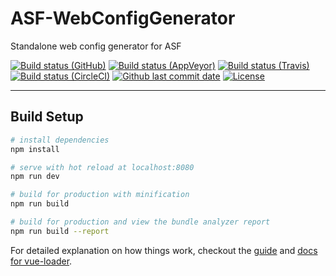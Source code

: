 # ASF-WebConfigGenerator

Standalone web config generator for ASF

[![Build status (GitHub)](https://img.shields.io/github/workflow/status/JustArchiNET/ASF-WebConfigGenerator/ASF-WebConfigGenerator-CI/master?label=GitHub&maxAge=600)](https://github.com/JustArchiNET/ASF-WebConfigGenerator/actions)
[![Build status (AppVeyor)](https://img.shields.io/appveyor/ci/JustArchi/ASF-WebConfigGenerator/master?label=AppVeyor&maxAge=600)](https://ci.appveyor.com/project/JustArchi/ASF-WebConfigGenerator)
[![Build status (Travis)](https://img.shields.io/travis/com/JustArchiNET/ASF-WebConfigGenerator/master?label=Travis&maxAge=600)](https://travis-ci.com/JustArchiNET/ASF-WebConfigGenerator)
[![Build status (CircleCI)](https://img.shields.io/circleci/build/github/JustArchiNET/ASF-WebConfigGenerator/master?label=CircleCI&maxAge=600)](https://circleci.com/gh/JustArchiNET/ASF-WebConfigGenerator)
[![Github last commit date](https://img.shields.io/github/last-commit/JustArchiNET/ASF-WebConfigGenerator?label=Updated&maxAge=600)](https://github.com/JustArchiNET/ASF-WebConfigGenerator/commits)
[![License](https://img.shields.io/github/license/JustArchiNET/ASF-WebConfigGenerator?label=License&maxAge=2592000)](https://github.com/JustArchiNET/ASF-WebConfigGenerator/blob/master/LICENSE-2.0.txt)

***

## Build Setup

``` bash
# install dependencies
npm install

# serve with hot reload at localhost:8080
npm run dev

# build for production with minification
npm run build

# build for production and view the bundle analyzer report
npm run build --report
```

For detailed explanation on how things work, checkout the [guide](http://vuejs-templates.github.io/webpack/) and [docs for vue-loader](http://vuejs.github.io/vue-loader).
